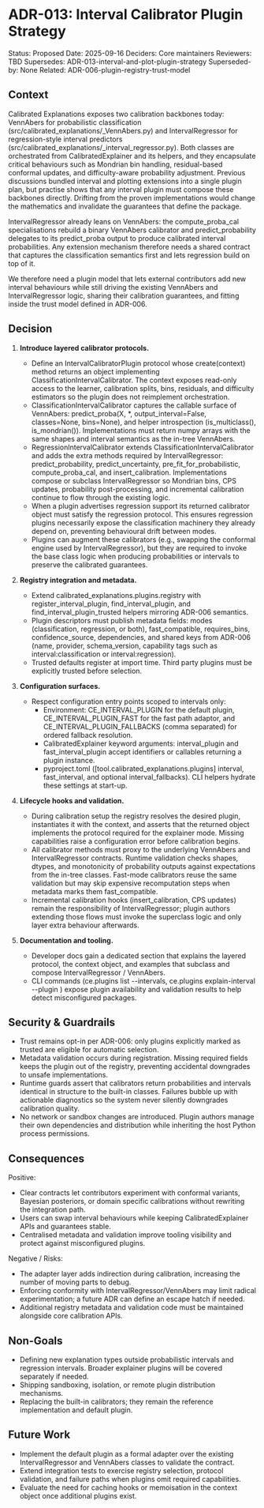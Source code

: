 # ADR-013: Interval Calibrator Plugin Strategy

Status: Proposed
Date: 2025-09-16
Deciders: Core maintainers
Reviewers: TBD
Supersedes: ADR-013-interval-and-plot-plugin-strategy
Superseded-by: None
Related: ADR-006-plugin-registry-trust-model

## Context

Calibrated Explanations exposes two calibration backbones today: VennAbers for probabilistic classification (src/calibrated_explanations/_VennAbers.py) and IntervalRegressor for regression-style interval predictors (src/calibrated_explanations/_interval_regressor.py). Both classes are orchestrated from CalibratedExplainer and its helpers, and they encapsulate critical behaviours such as Mondrian bin handling, residual-based conformal updates, and difficulty-aware probability adjustment. Previous discussions bundled interval and plotting extensions into a single plugin plan, but practise shows that any interval plugin must compose these backbones directly. Drifting from the proven implementations would change the mathematics and invalidate the guarantees that define the package.

IntervalRegressor already leans on VennAbers: the compute_proba_cal specialisations rebuild a binary VennAbers calibrator and predict_probability delegates to its predict_proba output to produce calibrated interval probabilities. Any extension mechanism therefore needs a shared contract that captures the classification semantics first and lets regression build on top of it.

We therefore need a plugin model that lets external contributors add new interval behaviours while still driving the existing VennAbers and IntervalRegressor logic, sharing their calibration guarantees, and fitting inside the trust model defined in ADR-006.

## Decision

1. **Introduce layered calibrator protocols.**
   - Define an IntervalCalibratorPlugin protocol whose create(context) method returns an object implementing ClassificationIntervalCalibrator. The context exposes read-only access to the learner, calibration splits, bins, residuals, and difficulty estimators so the plugin does not reimplement orchestration.
   - ClassificationIntervalCalibrator captures the callable surface of VennAbers: predict_proba(X, *, output_interval=False, classes=None, bins=None), and helper introspection (is_multiclass(), is_mondrian()). Implementations must return numpy arrays with the same shapes and interval semantics as the in-tree VennAbers.
   - RegressionIntervalCalibrator extends ClassificationIntervalCalibrator and adds the extra methods required by IntervalRegressor: predict_probability, predict_uncertainty, pre_fit_for_probabilistic, compute_proba_cal, and insert_calibration. Implementations compose or subclass IntervalRegressor so Mondrian bins, CPS updates, probability post-processing, and incremental calibration continue to flow through the existing logic.
   - When a plugin advertises regression support its returned calibrator object must satisfy the regression protocol. This ensures regression plugins necessarily expose the classification machinery they already depend on, preventing behavioural drift between modes.
   - Plugins can augment these calibrators (e.g., swapping the conformal engine used by IntervalRegressor), but they are required to invoke the base class logic when producing probabilities or intervals to preserve the calibrated guarantees.

2. **Registry integration and metadata.**
   - Extend calibrated_explanations.plugins.registry with register_interval_plugin, find_interval_plugin, and find_interval_plugin_trusted helpers mirroring ADR-006 semantics.
   - Plugin descriptors must publish metadata fields: modes (classification, regression, or both), fast_compatible, requires_bins, confidence_source, dependencies, and shared keys from ADR-006 (name, provider, schema_version, capability tags such as interval:classification or interval:regression).
   - Trusted defaults register at import time. Third party plugins must be explicitly trusted before selection.

3. **Configuration surfaces.**
   - Respect configuration entry points scoped to intervals only:
     - Environment: CE_INTERVAL_PLUGIN for the default plugin, CE_INTERVAL_PLUGIN_FAST for the fast path adaptor, and CE_INTERVAL_PLUGIN_FALLBACKS (comma separated) for ordered fallback resolution.
     - CalibratedExplainer keyword arguments: interval_plugin and fast_interval_plugin accept identifiers or callables returning a plugin instance.
     - pyproject.toml ([tool.calibrated_explanations.plugins] interval, fast_interval, and optional interval_fallbacks). CLI helpers hydrate these settings at start-up.

4. **Lifecycle hooks and validation.**
   - During calibration setup the registry resolves the desired plugin, instantiates it with the context, and asserts that the returned object implements the protocol required for the explainer mode. Missing capabilities raise a configuration error before calibration begins.
   - All calibrator methods must proxy to the underlying VennAbers and IntervalRegressor contracts. Runtime validation checks shapes, dtypes, and monotonicity of probability outputs against expectations from the in-tree classes. Fast-mode calibrators reuse the same validation but may skip expensive recomputation steps when metadata marks them fast_compatible.
   - Incremental calibration hooks (insert_calibration, CPS updates) remain the responsibility of IntervalRegressor; plugin authors extending those flows must invoke the superclass logic and only layer extra behaviour afterwards.

5. **Documentation and tooling.**
   - Developer docs gain a dedicated section that explains the layered protocol, the context object, and examples that subclass and compose IntervalRegressor / VennAbers.
   - CLI commands (ce.plugins list --intervals, ce.plugins explain-interval --plugin <id>) expose plugin availability and validation results to help detect misconfigured packages.

## Security & Guardrails

- Trust remains opt-in per ADR-006: only plugins explicitly marked as trusted are eligible for automatic selection.
- Metadata validation occurs during registration. Missing required fields keeps the plugin out of the registry, preventing accidental downgrades to unsafe implementations.
- Runtime guards assert that calibrators return probabilities and intervals identical in structure to the built-in classes. Failures bubble up with actionable diagnostics so the system never silently downgrades calibration quality.
- No network or sandbox changes are introduced. Plugin authors manage their own dependencies and distribution while inheriting the host Python process permissions.

## Consequences

Positive:
- Clear contracts let contributors experiment with conformal variants, Bayesian posteriors, or domain specific calibrations without rewriting the integration path.
- Users can swap interval behaviours while keeping CalibratedExplainer APIs and guarantees stable.
- Centralised metadata and validation improve tooling visibility and protect against misconfigured plugins.

Negative / Risks:
- The adapter layer adds indirection during calibration, increasing the number of moving parts to debug.
- Enforcing conformity with IntervalRegressor/VennAbers may limit radical experimentation; a future ADR can define an escape hatch if needed.
- Additional registry metadata and validation code must be maintained alongside core calibration APIs.

## Non-Goals

- Defining new explanation types outside probabilistic intervals and regression intervals. Broader explainer plugins will be covered separately if needed.
- Shipping sandboxing, isolation, or remote plugin distribution mechanisms.
- Replacing the built-in calibrators; they remain the reference implementation and default plugin.

## Future Work

- Implement the default plugin as a formal adapter over the existing IntervalRegressor and VennAbers classes to validate the contract.
- Extend integration tests to exercise registry selection, protocol validation, and failure paths when plugins omit required capabilities.
- Evaluate the need for caching hooks or memoisation in the context object once additional plugins exist.
